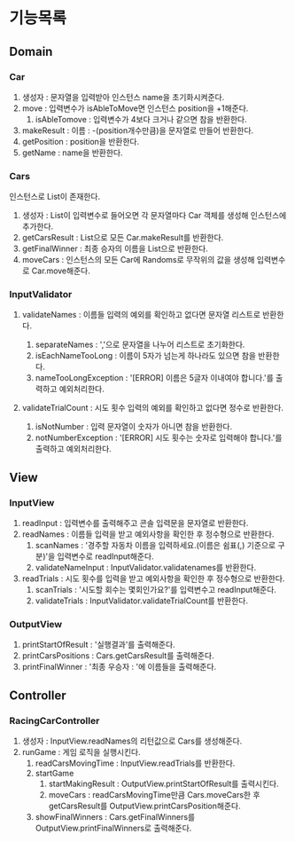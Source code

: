 # 기능목록
## Domain
### Car
1. 생성자 : 문자열을 입력받아 인스턴스 name을 초기화시켜준다. 
2. move : 입력변수가 isAbleToMove면  인스턴스 position을 +1해준다. 
   1. isAbleTomove : 입력변수가 4보다 크거나 같으면 참을 반환한다. 
3. makeResult : 이름 : -(position개수만큼)을 문자열로 만들어 반환한다. 
4. getPosition : position을 반환한다. 
5. getName : name을 반환한다. 

### Cars
인스턴스로 List<Car>이 존재한다. 
1. 생성자 : List<String>이 입력변수로 들어오면 각 문자열마다 Car 객체를 생성해 인스턴스에 추가한다. 
2. getCarsResult : List<String>으로 모든 Car.makeResult를 반환한다. 
3. getFinalWinner : 최종 승자의 이름을 List<String>으로 반환한다. 
4. moveCars : 인스턴스의 모든 Car에 Randoms로 무작위의 값을 생성해 입력변수로 Car.move해준다. 

### InputValidator
1. validateNames : 이름들 입력의 예외를 확인하고 없다면 문자열 리스트로 반환한다. 
   1. separateNames : ','으로 문자열을 나누어 리스트로 초기화한다. 
   2. isEachNameTooLong : 이름이 5자가 넘는게 하나라도 있으면 참을 반환한다. 
   3. nameTooLongException : '[ERROR] 이름은 5글자 이내여야 합니다.'를 출력하고 예외처리한다. 

2. validateTrialCount : 시도 횟수 입력의 예외를 확인하고 없다면 정수로 반환한다. 
   1. isNotNumber : 입력 문자열이 숫자가 아니면 참을 반환한다. 
   2. notNumberException : '[ERROR] 시도 횟수는 숫자로 입력해야 합니다.'를 출력하고 예외처리한다.

## View
### InputView
1. readInput : 입력변수를 출력해주고 콘솔 입력문을 문자열로 반환한다. 
2. readNames : 이름들 입력을 받고 예외사항을 확인한 후 정수형으로 반환한다. 
   1. scanNames : '경주할 자동차 이름을 입력하세요.(이름은 쉼표(,) 기준으로 구분)'을 입력변수로 readInput해준다. 
   2. validateNameInput : InputValidator.validatenames를 반환한다. 
3. readTrials : 시도 횟수를 입력을 받고 예외사항을 확인한 후 정수형으로 반환한다. 
   1. scanTrials : '시도할 회수는 몇회인가요?'를 입력변수고 readInput해준다. 
   2. validateTrials : InputValidator.validateTrialCount를 반환한다. 

### OutputView
1. printStartOfResult : '실행결과'를 출력해준다. 
2. printCarsPositions : Cars.getCarsResult를 출력해준다. 
3. printFinalWinner : '최종 우승자 : '에 이름들을 출력해준다. 

## Controller
### RacingCarController
1. 생성자 : InputView.readNames의 리턴값으로 Cars를 생성해준다. 
2. runGame : 게임 로직을 실행시킨다. 
   1. readCarsMovingTime : InputView.readTrials를 반환한다. 
   2. startGame
      1. startMakingResult : OutputView.printStartOfResult를 출력시킨다. 
      2. moveCars : readCarsMovingTime만큼 Cars.moveCars한 후 getCarsResult를 OutputView.printCarsPosition해준다.
   3. showFinalWinners : Cars.getFinalWinners를 OutputView.printFinalWinners로 출력해준다. 